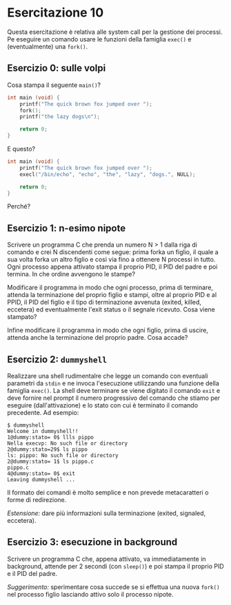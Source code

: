 # Esercitazione 10 #

Questa esercitazione è relativa alle system call per la gestione dei processi.
Pe eseguire un comando usare le funzioni della famiglia `exec()` e
(eventualmente) una `fork()`.

## Esercizio 0: sulle volpi ##

Cosa stampa il seguente `main()`?
```c
int main (void) {
	printf("The quick brown fox jumped over ");
	fork();
	printf("the lazy dogs\n");

	return 0;
}
```

E questo?
```c
int main (void) {
	printf("The quick brown fox jumped over ");
	execl("/bin/echo", "echo", "the", "lazy", "dogs.", NULL);

	return 0;
}
```

Perché?

## Esercizio 1: n-esimo nipote ##

Scrivere un programma C che prenda un numero N > 1 dalla riga di comando e crei
N discendenti come segue: prima forka un figlio, il quale a sua volta forka un
altro figlio e così via fino a ottenere N processi in tutto. Ogni processo
appena attivato stampa il proprio PID, il PID del padre e poi termina. In che
ordine avvengono le stampe?

Modificare il programma in modo che ogni processo, prima di terminare, attenda
la terminazione del proprio figlio e stampi, oltre al proprio PID e al PPID, il
PID del figlio e il tipo di terminazione avvenuta (exited, killed, eccetera) ed
eventualmente l'exit status o il segnale ricevuto. Cosa viene stampato?

Infine modificare il programma in modo che ogni figlio, prima di uscire,
attenda anche la terminazione del proprio padre. Cosa accade?

## Esercizio 2: `dummyshell` ##

Realizzare una shell rudimentalre che legge un comando con eventuali parametri
da `stdin` e ne invoca l'esecuzione utilizzando una funzione della famiglia
`exec()`. La shell deve terminare se viene digitato il comando `exit` e deve
fornire nel prompt il numero progressivo del comando che stiamo per eseguire
(dall'attivazione) e lo stato con cui è terminato il comando precedente. Ad
esempio:
```
$ dummyshell
Welcome in dummyshell!!
1@dummy:stato= 0$ llls pippo
Nella execvp: No such file or directory 
2@dummy:stato=29$ ls pippo
ls: pippo: No such file or directory
2@dummy:stato= 1$ ls pippo.c
pippo.c
4@dummy:stato= 0$ exit
Leaving dummyshell ...
```

Il formato dei comandi è molto semplice e non prevede metacaratteri o forme di
redirezione.

_Estensione:_ dare più informazioni sulla terminazione (exited, signaled,
eccetera).

## Esercizio 3: esecuzione in background ##

Scrivere un programma C che, appena attivato, va immediatamente in background, attende per 2 secondi (con `sleep()`) e poi stampa il proprio PID e il PID del padre.

_Suggerimento:_ sperimentare cosa succede se si effettua una nuova `fork()` nel
processo figlio lasciando attivo solo il processo nipote.


